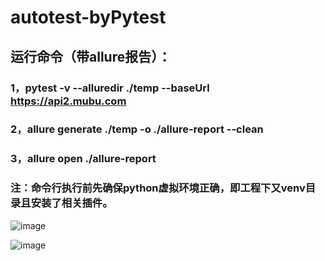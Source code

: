 # autotest-byPytest
## 运行命令（带allure报告）：
### 1，pytest -v --alluredir ./temp --baseUrl https://api2.mubu.com
### 2，allure generate ./temp -o ./allure-report --clean
### 3，allure open ./allure-report

### 注：命令行执行前先确保python虚拟环境正确，即工程下又venv目录且安装了相关插件。
![image](https://github.com/yongtongchen2017/apiTest/assets/30653954/4ddc5000-1c47-4625-a276-87e22a3c0518)

![image](https://github.com/yongtongchen2017/apiTest/assets/30653954/e0154a7b-fc0d-4f66-9dff-07bbf161627d)
